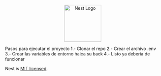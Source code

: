 <p align="center">
  <a href="http://nestjs.com/" target="blank"><img src="https://nestjs.com/img/logo-small.svg" width="120" alt="Nest Logo" /></a>
</p>

Pasos para ejecutar el proyecto
1.- Clonar el repo
2.- Crear el archivo .env
3.- Crear las variables de entorno haica su back
4.- Listo ya deberia de funcionar

Nest is [MIT licensed](https://github.com/nestjs/nest/blob/master/LICENSE).
